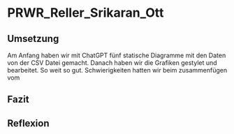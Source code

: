 # PRWR_Reller_Srikaran_Ott
## Umsetzung
Am Anfang haben wir mit ChatGPT fünf statische Diagramme mit den Daten von der CSV Datei gemacht. Danach haben wir die Grafiken gestylet und bearbeitet. So weit so gut. Schwierigkeiten hatten wir beim zusammenfügen vom 
## Fazit

## Reflexion
